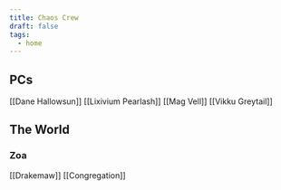 ```yaml
---
title: Chaos Crew
draft: false
tags:
  - home
---
```

## PCs
[[Dane Hallowsun]]
[[Lixivium Pearlash]]
[[Mag Vell]]
[[Vikku Greytail]]

## The World
### Zoa
[[Drakemaw]]
[[Congregation]]
